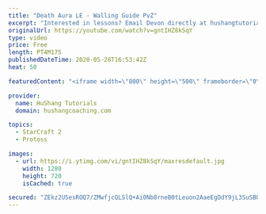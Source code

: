 ```yaml
---
title: "Death Aura LE - Walling Guide PvZ"
excerpt: "Interested in lessons? Email Devon directly at hushangtutorials@outlook.com ------------------------------------------------------------------------------------------------------- Want to support HuShang Tutorials directly? Patreon is a website where you can contribute a monthly donation that will help"
originalUrl: https://youtube.com/watch?v=gntIHZ8kSqY
type: video
price: Free
length: PT4M17S
publishedDateTime: 2020-05-28T16:53:42Z
heat: 50

featuredContent: "<iframe width=\"800\" height=\"500\" frameborder=\"0\" src=\"https://www.youtube.com/embed/gntIHZ8kSqY\" allow=\"accelerometer; autoplay; encrypted-media; gyroscope; picture-in-picture\" allowfullscreen></iframe>"

provider:
  name: HuShang Tutorials
  domain: hushangcoaching.com

topics:
  - StarCraft 2
  - Protoss

images:
  - url: https://i.ytimg.com/vi/gntIHZ8kSqY/maxresdefault.jpg
    width: 1280
    height: 720
    isCached: true

secured: "ZEkz2USesROQ7/ZMwfjcQLSlQ+Ai0Nb8rneB0tLeuon2AaeEgDdY9jL3SuSBOGpAafZ9kXaKeucRjbXITH7iub0IWmUkg3xkzDZEQlrRSpvylwigSmmU1iyxX//T9OMFwJsSM1XeYovUaEfHbapQxg4z5/H6QRP76Kb8G5YkrV4SMmWODQIAbEW+Kl7hqa/lnwsrqhI7Bm6EHGY2lluBu0IdjVijOOqegNCQXLSZ880hsrgl4DmHhesXdSqSZzQFZfq++TyNNWCD/uqMnXp943DSp96U7ioVks9D7iz/JVkS6ISXKnkLlhsMPLY2/+7+dggJt6blojcP/j3COH4uJUZLu3k4ZX2oo2ysIqMLl7iKGET8NvV/3mJ9CjlplAxE0XEAIXsH0+XGHTEK2y9gLJd90L/KKOaINFXcgg/xJ4w=;MBa7YPrNYWSw5WI9Ec8dAw=="
---
```


